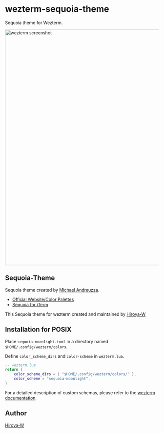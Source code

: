 # wezterm-sequoia-theme

Sequoia theme for Wezterm.

<img width="768" alt="wezterm screenshot" src="https://user-images.githubusercontent.com/43127622/185772845-30d29765-04dd-4df0-b192-c40aa96ea51e.png">

## Sequoia-Theme

Sequoia theme created by [Michael Andreuzza](https://github.com/michael-andreuzza).

- [Official Website/Color Palettes](https://sequoiatheme.com/)
- [Sequoia for iTerm](https://github.com/Sequoia-Theme/iTerm)

This Sequoia theme for wezterm created and maintained by [Hiroya-W](https://github.com/Hiroya-W)

## Installation for POSIX

Place `sequoia-moonlight.toml` in a directory named `$HOME/.config/wezterm/colors`.

Define `color_scheme_dirs` and `color-scheme` in `wezterm.lua`.

```lua
-- wezterm.lua
return {
    color_scheme_dirs = { "$HOME/.config/wezterm/colors/" },
    color_scheme = "sequoia-moonlight",
}
```

For a detailed description of custom schemas, please refer to the [wezterm documentation](https://wezfurlong.org/wezterm/config/appearance.html#defining-a-color-scheme-in-a-separate-file).

## Author

[Hiroya-W](https://github.com/Hiroya-W)
